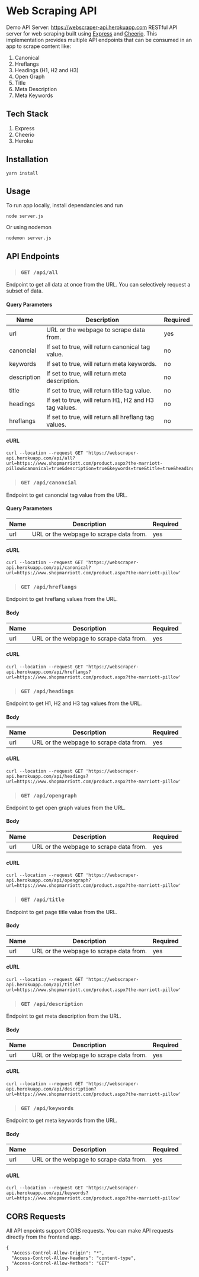 # Web Scraping API
Demo API Server: https://webscraper-api.herokuapp.com
RESTful API server for web scraping built using [Express](https://expressjs.com/) and [Cheerio](https://cheerio.js.org/). This implementation provides multiple API endpoints that can be consumed in an app to scrape content like:

1. Canonical
2. Hreflangs
3. Headings (H1, H2 and H3)
4. Open Graph
5. Title
6. Meta Description
7. Meta Keywords

## Tech Stack
1. Express
2. Cheerio
3. Heroku

## Installation
`yarn install`

## Usage
To run app locally, install dependancies and run
```
node server.js
```
Or using nodemon
```
nodemon server.js
```

## API Endpoints

> ### `GET /api/all`

 Endpoint to get all data at once from the URL. You can selectively request a subset of data.

#### Query Parameters

Name |Description | Required
-----|-----------|------------
url|URL or the webpage to scrape data from.|yes
canoncial|If set to true, will return canonical tag value.|no
keywords|If set to true, will return meta keywords.|no
description|If set to true, will return meta description.|no
title|If set to true, will return title tag value.|no
headings|If set to true, will return H1, H2 and H3 tag values.|no
hreflangs|If set to true, will return all hreflang tag values.|no

#### cURL

```
curl --location --request GET 'https://webscraper-api.herokuapp.com/api/all?url=https://www.shopmarriott.com/product.aspx?the-marriott-pillow&canonical=true&description=true&keywords=true&title=true&headings=true&hreflangs=true'
```

> ### `GET /api/canoncial`

Endpoint to get canoncial tag value from the URL.

#### Query Parameters

Name |Description | Required
-----|-----------|-----------
url|URL or the webpage to scrape data from.|yes

#### cURL

```
curl --location --request GET 'https://webscraper-api.herokuapp.com/api/canonical?url=https://www.shopmarriott.com/product.aspx?the-marriott-pillow'
```

> ### `GET /api/hreflangs`

Endpoint to get hreflang values from the URL.

#### Body

Name | Description | Required
-----|-----------|------------
url|URL or the webpage to scrape data from.|yes

#### cURL

```
curl --location --request GET 'https://webscraper-api.herokuapp.com/api/hreflangs?url=https://www.shopmarriott.com/product.aspx?the-marriott-pillow'
```

> ### `GET /api/headings`

Endpoint to get H1, H2 and H3 tag values from the URL.

#### Body

Name | Description | Required
-----|-----------|-----------
url|URL or the webpage to scrape data from.|yes

#### cURL

```
curl --location --request GET 'https://webscraper-api.herokuapp.com/api/headings?url=https://www.shopmarriott.com/product.aspx?the-marriott-pillow'
```

> ### `GET /api/opengraph`

Endpoint to get open graph values from the URL.

#### Body

Name |Description | Required
-----|-----------|-----------
url|URL or the webpage to scrape data from.|yes

#### cURL

```
curl --location --request GET 'https://webscraper-api.herokuapp.com/api/opengraph?url=https://www.shopmarriott.com/product.aspx?the-marriott-pillow'
```

> ### `GET /api/title`

Endpoint to get page title value from the URL.

#### Body

Name |Description | Required
-----|-----------|------------
url|URL or the webpage to scrape data from.|yes

#### cURL

```
curl --location --request GET 'https://webscraper-api.herokuapp.com/api/title?url=https://www.shopmarriott.com/product.aspx?the-marriott-pillow'
```

> ### `GET /api/description`

Endpoint to get meta description from the URL.

#### Body

Name | Description | Required
-----|-----------|------------
url|URL or the webpage to scrape data from.|yes

#### cURL

```
curl --location --request GET 'https://webscraper-api.herokuapp.com/api/description?url=https://www.shopmarriott.com/product.aspx?the-marriott-pillow'
```

> ### `GET /api/keywords`

Endpoint to get meta keywords from the URL.

#### Body

Name | Description | Required
-----|-----------|------------
url|URL or the webpage to scrape data from.|yes

#### cURL

```
curl --location --request GET 'https://webscraper-api.herokuapp.com/api/keywords?url=https://www.shopmarriott.com/product.aspx?the-marriott-pillow'
```

## CORS Requests

All API enpoints support CORS requests. You can make API requests directly from the frontend app.

```
{
  "Access-Control-Allow-Origin": "*",
  "Access-Control-Allow-Headers": "content-type",
  "Access-Control-Allow-Methods": "GET"
}
```
